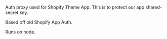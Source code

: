 Auth proxy used for Shopify Theme App. This is to protect our app shared-secret key.

Based off old Shopify App Auth.

Runs on node.
